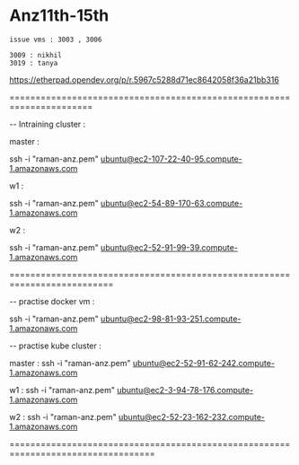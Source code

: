 # Anz11th-15th

```
issue vms : 3003 , 3006

3009 : nikhil
3019 : tanya
```



https://etherpad.opendev.org/p/r.5967c5288d71ec8642058f36a21bb316

======================================================================

-- Intraining cluster :

master :

ssh -i "raman-anz.pem" ubuntu@ec2-107-22-40-95.compute-1.amazonaws.com

w1 :

ssh -i "raman-anz.pem" ubuntu@ec2-54-89-170-63.compute-1.amazonaws.com

w2 :

ssh -i "raman-anz.pem" ubuntu@ec2-52-91-99-39.compute-1.amazonaws.com




==========================================================================


-- practise docker vm :

ssh -i "raman-anz.pem" ubuntu@ec2-98-81-93-251.compute-1.amazonaws.com



-- practise kube cluster :

master :
ssh -i "raman-anz.pem" ubuntu@ec2-52-91-62-242.compute-1.amazonaws.com

w1 :
ssh -i "raman-anz.pem" ubuntu@ec2-3-94-78-176.compute-1.amazonaws.com

w2 :
ssh -i "raman-anz.pem" ubuntu@ec2-52-23-162-232.compute-1.amazonaws.com

==================================================================================



